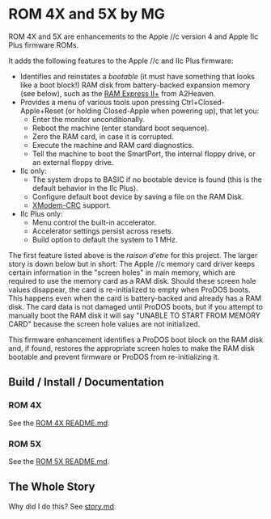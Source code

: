 # ROM 4X and 5X by MG

ROM 4X and 5X are enhancements to the Apple //c version 4 and Apple IIc Plus firmware ROMs.

It adds the following features to the Apple //c and IIc Plus firmware:

  - Identifies and reinstates a *bootable* (it must have something that looks like a boot block!) RAM disk from battery-backed expansion memory (see below), such as the [RAM Express II+](http://a2heaven.com/webshop/index.php?rt=product/product&product_id=144) from A2Heaven.
  - Provides a menu of various tools upon pressing Ctrl+Closed-Apple+Reset (or holding Closed-Apple when powering up), that let you:
    - Enter the monitor unconditionally.
    - Reboot the machine (enter standard boot sequence).
    - Zero the RAM card, in case it is corrupted.
    - Execute the machine and RAM card diagnostics.
    - Tell the machine to boot the SmartPort, the internal floppy drive, or an external floppy drive.
  - IIc only:
    - The system drops to BASIC if no bootable device is found (this is the default behavior in the IIc Plus).
    - Configure default boot device by saving a file on the RAM Disk.
    - [XModem-CRC](rom4x/xmodem.md) support.
  - IIc Plus only:
    - Menu control the built-in accelerator.
    - Accelerator settings persist across resets.
    - Build option to default the system to 1 MHz.
  

The first feature listed above is the *raison d'etre* for this project.  The larger story is down below but in short:  The Apple //c memory card driver keeps certain information in the "screen holes" in main memory, which are required to use the memory card as a RAM disk.  Should these screen hole values disappear, the card is re-initialized to empty when ProDOS boots.  This happens even when the card is battery-backed and already has a RAM disk.  The card data is not damaged until ProDOS boots, but if you attempt to manually boot the RAM disk it will say "UNABLE TO START FROM MEMORY CARD" because the screen hole values are not initialized.

This firmware enhancement identifies a ProDOS boot block on the RAM disk and, if found, restores the appropriate screen holes to make the RAM disk bootable and prevent firmware or ProDOS from re-initializing it.

## Build / Install / Documentation

### ROM 4X

See the [ROM 4X README.md](rom4x/README.md).

### ROM 5X

See the [ROM 5X README.md](rom5x/README.md).


## The Whole Story

Why did I do this?  See [story.md](story.md).

